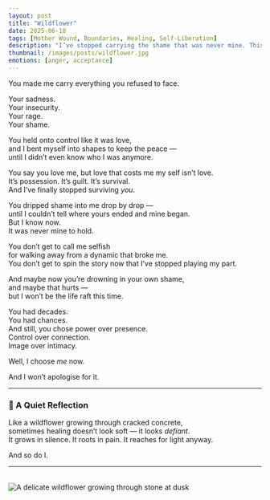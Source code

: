 ```yaml
---
layout: post
title: "Wildflower"
date: 2025-06-18
tags: [Mother Wound, Boundaries, Healing, Self-Liberation]
description: "I’ve stopped carrying the shame that was never mine. This is the moment I chose myself — raw, unapologetic, and free."
thumbnail: /images/posts/wildflower.jpg
emotions: [anger, acceptance]
---
```


You made me carry everything you refused to face.

Your sadness.  
Your insecurity.  
Your rage.  
Your shame.  

You held onto control like it was love,  
and I bent myself into shapes to keep the peace —  
until I didn’t even know who I was anymore.

You say you love me, but love that costs me my self isn’t love.  
It’s possession. It’s guilt. It’s survival.  
And I’ve finally stopped surviving *you*.

You dripped shame into me drop by drop —  
until I couldn’t tell where yours ended and mine began.  
But I know now.  
It was never mine to hold.

You don’t get to call me selfish  
for walking away from a dynamic that broke me.  
You don’t get to spin the story now that I’ve stopped playing my part.

And maybe now you’re drowning in your own shame,  
and maybe that hurts —  
but I won’t be the life raft this time.

You had decades.  
You had chances.  
And still, you chose power over presence.  
Control over connection.  
Image over intimacy.

Well, I choose *me* now.

And I won’t apologise for it.

---

### 🌱 A Quiet Reflection

Like a wildflower growing through cracked concrete,  
sometimes healing doesn’t look soft — it looks *defiant*.  
It grows in silence. It roots in pain. It reaches for light anyway.

And so do I.

---

<img src="/assets/images/posts/wildflower.jpg" 
     alt="A delicate wildflower growing through stone at dusk" 
     style="max-width: 100%; height: auto; display: block; margin: 2rem auto;" 
     loading="lazy">

